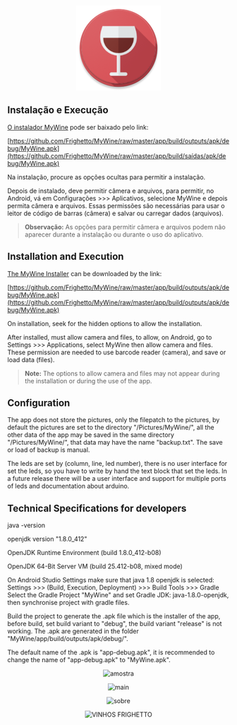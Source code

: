 <p align="center">  
  <img src="https://github.com/Frighetto/MyWine/blob/master/app/src/main/res/mipmap-xxxhdpi/ic_launcher_round.png" alt="MyWine"><br/>  
</p>

## Instalação e Execução

[O instalador MyWine](https://github.com/Frighetto/MyWine/raw/master/app/build/outputs/apk/debug/MyWine.apk) pode ser baixado pelo link:

[https://github.com/Frighetto/MyWine/raw/master/app/build/outputs/apk/debug/MyWine.apk](https://github.com/Frighetto/MyWine/raw/master/app/build/saídas/apk/debug/MyWine.apk)

Na instalação, procure as opções ocultas para permitir a instalação.

Depois de instalado, deve permitir câmera e arquivos, para permitir, no Android, vá em Configurações >>> Aplicativos, selecione MyWine e depois permita câmera e arquivos. Essas permissões são necessárias para usar o leitor de código de barras (câmera) e salvar ou carregar dados (arquivos).
> **Observação:** As opções para permitir câmera e arquivos podem não aparecer durante a instalação ou durante o uso do aplicativo.


## Installation and Execution

[The MyWine Installer](https://github.com/Frighetto/MyWine/raw/master/app/build/outputs/apk/debug/MyWine.apk) can be downloaded by the link: 

[https://github.com/Frighetto/MyWine/raw/master/app/build/outputs/apk/debug/MyWine.apk](https://github.com/Frighetto/MyWine/raw/master/app/build/outputs/apk/debug/MyWine.apk)

On installation, seek for the hidden options to allow the installation.

After installed, must allow camera and files, to allow, on Android, go to Settings >>> Applications, select MyWine then allow camera and files. These permission are needed to use barcode reader (camera), and save or load data (files).
> **Note:** The options to allow camera and files may not appear during the installation or during the use of the app.


## Configuration
The app does not store the pictures, only the filepatch to the pictures, by default the pictures are set to the directory "/Pictures/MyWine/", all the other data of the app may be saved in the same directory "/Pictures/MyWine/", that data may have the name "backup.txt". The save or load of backup is manual.

The leds are set by (column, line, led number), there is no user interface for set the leds, so you have to write by hand the text block that set the leds. In a future release there will be a user interface and support for multiple ports of leds and documentation about arduino.

## Technical Specifications for developers

java -version

openjdk version "1.8.0_412"

OpenJDK Runtime Environment (build 1.8.0_412-b08)

OpenJDK 64-Bit Server VM (build 25.412-b08, mixed mode)

On Android Studio Settings make sure that java 1.8 openjdk is selected:
Settings >>> (Build, Execution, Deployment) >>> Build Tools >>> Gradle
Select the Gradle Project "MyWine" and set Gradle JDK: java-1.8.0-openjdk, then synchronise project with gradle files.

Build the project to generate the .apk file which is the installer of the app, before build, set build variant to "debug", the build variant "release" is not working.
The .apk are generated in the folder "MyWine/app/build/outputs/apk/debug/".

The default name of the .apk is "app-debug.apk", it is recommended to change the name of "app-debug.apk" to "MyWine.apk".

<p align="center">  
  <img src="https://github.com/Frighetto/MyWine/blob/images/amostra.png" alt="amostra"><br/>  
</p>
<p align="center">  
  <img src="https://github.com/Frighetto/MyWine/blob/images/main.png" alt="main"><br/>  
</p>
<p align="center">  
  <img src="https://github.com/Frighetto/MyWine/blob/images/sobre.png" alt="sobre"><br/>  
</p>
<p align="center">  
  <img src="https://github.com/Frighetto/MyWine/blob/images/VINHOS FRIGHETTO.jpg" alt="VINHOS FRIGHETTO"><br/>  
</p>
